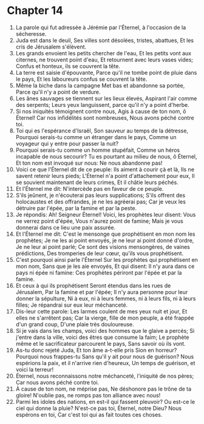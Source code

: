 # Chapter 14

1. La parole qui fut adressée à Jérémie par l'Éternel, à l'occasion de la sécheresse.
2. Juda est dans le deuil, Ses villes sont désolées, tristes, abattues, Et les cris de Jérusalem s'élèvent.
3. Les grands envoient les petits chercher de l'eau, Et les petits vont aux citernes, ne trouvent point d'eau, Et retournent avec leurs vases vides; Confus et honteux, ils se couvrent la tête.
4. La terre est saisie d'épouvante, Parce qu'il ne tombe point de pluie dans le pays, Et les laboureurs confus se couvrent la tête.
5. Même la biche dans la campagne Met bas et abandonne sa portée, Parce qu'il n'y a point de verdure.
6. Les ânes sauvages se tiennent sur les lieux élevés, Aspirant l'air comme des serpents; Leurs yeux languissent, parce qu'il n'y a point d'herbe.
7. Si nos iniquités témoignent contre nous, Agis à cause de ton nom, ô Éternel! Car nos infidélités sont nombreuses, Nous avons péché contre toi.
8. Toi qui es l'espérance d'Israël, Son sauveur au temps de la détresse, Pourquoi serais-tu comme un étranger dans le pays, Comme un voyageur qui y entre pour passer la nuit?
9. Pourquoi serais-tu comme un homme stupéfait, Comme un héros incapable de nous secourir? Tu es pourtant au milieu de nous, ô Éternel, Et ton nom est invoqué sur nous: Ne nous abandonne pas!
10. Voici ce que l'Éternel dit de ce peuple: Ils aiment à courir çà et là, Ils ne savent retenir leurs pieds; L'Éternel n'a point d'attachement pour eux, Il se souvient maintenant de leurs crimes, Et il châtie leurs péchés.
11. Et l'Éternel me dit: N'intercède pas en faveur de ce peuple.
12. S'ils jeûnent, je n'écouterai pas leurs supplications; S'ils offrent des holocaustes et des offrandes, je ne les agréerai pas; Car je veux les détruire par l'épée, par la famine et par la peste.
13. Je répondis: Ah! Seigneur Éternel! Voici, les prophètes leur disent: Vous ne verrez point d'épée, Vous n'aurez point de famine; Mais je vous donnerai dans ce lieu une paix assurée.
14. Et l'Éternel me dit: C'est le mensonge que prophétisent en mon nom les prophètes; Je ne les ai point envoyés, je ne leur ai point donné d'ordre, Je ne leur ai point parlé; Ce sont des visions mensongères, de vaines prédictions, Des tromperies de leur cœur, qu'ils vous prophétisent.
15. C'est pourquoi ainsi parle l'Éternel Sur les prophètes qui prophétisent en mon nom, Sans que je les aie envoyés, Et qui disent: Il n'y aura dans ce pays ni épée ni famine: Ces prophètes périront par l'épée et par la famine.
16. Et ceux à qui ils prophétisent Seront étendus dans les rues de Jérusalem, Par la famine et par l'épée; Il n'y aura personne pour leur donner la sépulture, Ni à eux, ni à leurs femmes, ni à leurs fils, ni à leurs filles; Je répandrai sur eux leur méchanceté.
17. Dis-leur cette parole: Les larmes coulent de mes yeux nuit et jour, Et elles ne s'arrêtent pas; Car la vierge, fille de mon peuple, a été frappée d'un grand coup, D'une plaie très douloureuse.
18. Si je vais dans les champs, voici des hommes que le glaive a percés; Si j'entre dans la ville, voici des êtres que consume la faim; Le prophète même et le sacrificateur parcourent le pays, Sans savoir où ils vont.
19. As-tu donc rejeté Juda, Et ton âme a-t-elle pris Sion en horreur? Pourquoi nous frappes-tu Sans qu'il y ait pour nous de guérison? Nous espérions la paix, et il n'arrive rien d'heureux, Un temps de guérison, et voici la terreur!
20. Éternel, nous reconnaissons notre méchanceté, l'iniquité de nos pères; Car nous avons péché contre toi.
21. À cause de ton nom, ne méprise pas, Ne déshonore pas le trône de ta gloire! N'oublie pas, ne romps pas ton alliance avec nous!
22. Parmi les idoles des nations, en est-il qui fassent pleuvoir? Ou est-ce le ciel qui donne la pluie? N'est-ce pas toi, Éternel, notre Dieu? Nous espérons en toi, Car c'est toi qui as fait toutes ces choses.

